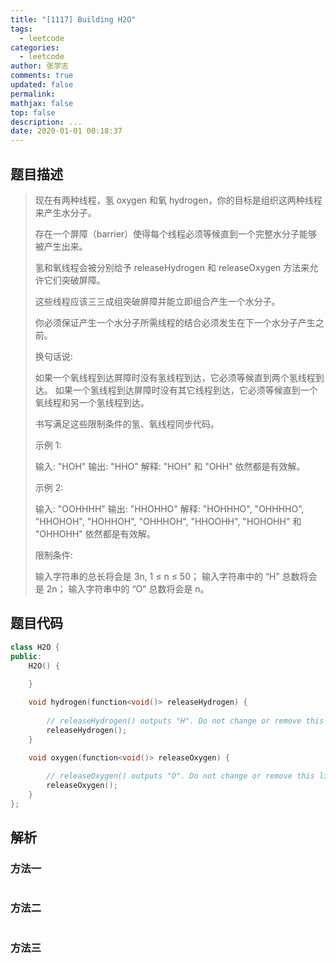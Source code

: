 ```yaml
---
title: "[1117] Building H2O"
tags:
  - leetcode
categories:
  - leetcode
author: 张学志
comments: true
updated: false
permalink:
mathjax: false
top: false
description: ...
date: 2020-01-01 00:18:37
---
```


## 题目描述

> 现在有两种线程，氢 oxygen 和氧 hydrogen，你的目标是组织这两种线程来产生水分子。 
> 
> 存在一个屏障（barrier）使得每个线程必须等候直到一个完整水分子能够被产生出来。 
> 
> 氢和氧线程会被分别给予 releaseHydrogen 和 releaseOxygen 方法来允许它们突破屏障。 
> 
> 这些线程应该三三成组突破屏障并能立即组合产生一个水分子。 
> 
> 你必须保证产生一个水分子所需线程的结合必须发生在下一个水分子产生之前。 
> 
> 换句话说: 
> 
> 
> 如果一个氧线程到达屏障时没有氢线程到达，它必须等候直到两个氢线程到达。 
> 如果一个氢线程到达屏障时没有其它线程到达，它必须等候直到一个氧线程和另一个氢线程到达。 
> 
> 
> 书写满足这些限制条件的氢、氧线程同步代码。 
> 
> 
> 
> 示例 1: 
> 
> 
> 输入: "HOH"
> 输出: "HHO"
> 解释: "HOH" 和 "OHH" 依然都是有效解。
> 
> 
> 示例 2: 
> 
> 
> 输入: "OOHHHH"
> 输出: "HHOHHO"
> 解释: "HOHHHO", "OHHHHO", "HHOHOH", "HOHHOH", "OHHHOH", "HHOOHH", "HOHOHH" 和 "OHHOHH" 依然都是有效解。
> 
> 
> 
> 
> 限制条件: 
> 
> 
> 输入字符串的总长将会是 3n, 1 ≤ n ≤ 50； 
> 输入字符串中的 “H” 总数将会是 2n； 
> 输入字符串中的 “O” 总数将会是 n。 
> 
> 

## 题目代码

```cpp
class H2O {
public:
    H2O() {
        
    }

    void hydrogen(function<void()> releaseHydrogen) {
        
        // releaseHydrogen() outputs "H". Do not change or remove this line.
        releaseHydrogen();
    }

    void oxygen(function<void()> releaseOxygen) {
        
        // releaseOxygen() outputs "O". Do not change or remove this line.
        releaseOxygen();
    }
};
```

## 解析

### 方法一

```cpp

```

### 方法二

```cpp

```

### 方法三

```cpp

```

